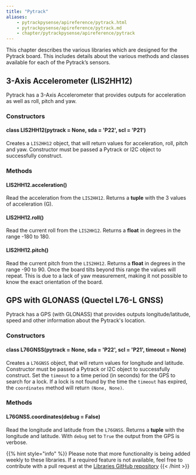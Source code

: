 ```yaml
---
title: "Pytrack"
aliases:
    - pytrackpysense/apireference/pytrack.html
    - pytrackpysense/apireference/pytrack.md
    - chapter/pytrackpysense/apireference/pytrack
---
```


This chapter describes the various libraries which are designed for the Pytrack board. This includes details about the various methods and classes available for each of the Pytrack’s sensors.

## 3-Axis Accelerometer (LIS2HH12)

Pytrack has a 3-Axis Accelerometer that provides outputs for acceleration as well as roll, pitch and yaw.

### Constructors

#### class LIS2HH12(pytrack = None, sda = 'P22', scl = 'P21')

Creates a `LIS2HH12` object, that will return values for acceleration, roll, pitch and yaw. Constructor must be passed a Pytrack or I2C object to successfully construct.

### Methods

#### LIS2HH12.acceleration()

Read the acceleration from the `LIS2HH12`. Returns a **tuple** with the 3 values of acceleration (G).

#### LIS2HH12.roll()

Read the current roll from the `LIS2HH12`. Returns a **float** in degrees in the range -180 to 180.

#### LIS2HH12.pitch()

Read the current pitch from the `LIS2HH12`. Returns a **float** in degrees in the range -90 to 90. Once the board tilts beyond this range the values will repeat. This is due to a lack of yaw measurement, making it not possible to know the exact orientation of the board.

## GPS with GLONASS (Quectel L76-L GNSS)

Pytrack has a GPS (with GLONASS) that provides outputs longitude/latitude, speed and other information about the Pytrack's location.

### Constructors

#### class L76GNSS(pytrack = None, sda = 'P22', scl = 'P21', timeout = None)

Creates a `L76GNSS` object, that will return values for longitude and latitude. Constructor must be passed a Pytrack or I2C object to successfully construct. Set the `timeout` to a time period (in seconds) for the GPS to search for a lock. If a lock is not found by the time the `timeout` has expired, the `coordinates` method will return `(None, None)`.

### Methods

#### L76GNSS.coordinates(debug = False)

Read the longitude and latitude from the `L76GNSS`. Returns a **tuple** with the longitude and latitude. With `debug` set to `True` the output from the GPS is verbose.

{{% hint style="info" %}}
Please note that more functionality is being added weekly to these libraries. If a required feature is not available, feel free to contribute with a pull request at the [Libraries GitHub repository](https://github.com/pycom/pycom-libraries)
{{< /hint >}}

